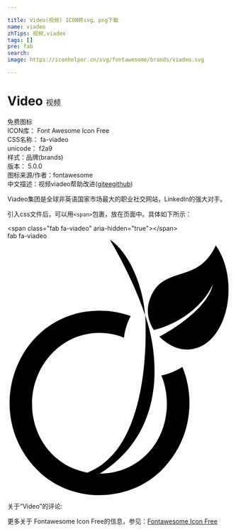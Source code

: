```yaml
---

title: Video(视频) ICON转svg、png下载
name: viadeo
zhTips: 视频,viadeo
tags: []
pre: fab
search: 
image: https://iconhelper.cn/svg/fontawesome/brands/viadeo.svg

---
```


# Video  <small style="font-size: 60%;font-weight: 100">视频</small>


<div class="detail-page">
<p>
<span><span class="badge-success badge">免费图标</span> </span>
<br/>
<span>
ICON库：
<span class="badge-secondary badge">Font Awesome Icon Free</span> 
</span>
<br/>
<span>
CSS名称：
<span class="badge-secondary badge">fa-viadeo</span> 
</span>
<br/>
<span>
unicode：
<span class="badge-secondary badge">f2a9</span> 
<copy-btn content='f2a9' btn-title=""></copy-btn>
<copy-btn :content='String.fromCodePoint(parseInt("f2a9", 16))' btn-title="复制U"></copy-btn>
</span><br/><span>样式：<span class="badge-light badge">品牌(brands)</span></span>
<br/>
<span>
版本：
<span class="badge-secondary badge">5.0.0</span> 
</span>
<br/>
<span>图标来源/作者：<span class="badge-light badge">fontawesome</span></span> 
<br/>
<span class="zh-detail">中文描述：<span class="badge-primary badge">视频</span><span class="badge-primary badge">viadeo</span><span class="help-link"><span>帮助改进</span>(<a href="https://gitee.com/liuwave/icon-helper/edit/master/json/fontawesome/brands/viadeo.json" target="_blank" rel="noopener noreferrer">gitee</a><a href="https://github.com/liuwave/icon-helper/edit/master/json/fontawesome/brands/viadeo.json" target="_blank" rel="noopener noreferrer">github</a></span>)</span><br/>
</p>
</div><div class="description description alert alert-light">Viadeo集团是全球非英语国家市场最大的职业社交网站，LinkedIn的强大对手。</div>
<div class="alert alert-dark">
  <i class="fab fa-viadeo fa-xs"></i>
  <i class="fab fa-viadeo fa-sm"></i>
  <i class="fab fa-viadeo fa-lg"></i>
  <i class="fab fa-viadeo fa-2x"></i>
  <i class="fab fa-viadeo fa-3x"></i>
  <i class="fab fa-viadeo fa-5x"></i>
  <i class="fab fa-viadeo fa-7x"></i>
</div>
<div>
  <p>引入css文件后，可以用<code>&lt;span&gt;</code>包裹，放在页面中。具体如下所示：    
  </p>
  <div class="alert alert-primary" style="font-size: 14px">
    &lt;span class="fab fa-viadeo" aria-hidden="true"&gt;&lt;/span&gt;
    <copy-btn content='<span class="fab fa-viadeo" aria-hidden="true"></span>'></copy-btn>
  </div>
  <div class="alert alert-secondary">
    <i class="fab fa-viadeo"
    style="font-size: 24px"
    aria-hidden="true"></i> fab fa-viadeo
    <copy-btn content="fab fa-viadeo" btn-title="复制图标名称"></copy-btn>
  </div>
</div>
<div id="svg" class="svg-wrap">
<svg xmlns="http://www.w3.org/2000/svg" viewBox="0 0 448 512"><path d="M276.2 150.5v.7C258.3 98.6 233.6 47.8 205.4 0c43.3 29.2 67 100 70.8 150.5zm32.7 121.7c7.6 18.2 11 37.5 11 57 0 77.7-57.8 141-137.8 139.4l3.8-.3c74.2-46.7 109.3-118.6 109.3-205.1 0-38.1-6.5-75.9-18.9-112 1 11.7 1 23.7 1 35.4 0 91.8-18.1 241.6-116.6 280C95 455.2 49.4 398 49.4 329.2c0-75.6 57.4-142.3 135.4-142.3 16.8 0 33.7 3.1 49.1 9.6 1.7-15.1 6.5-29.9 13.4-43.3-19.9-7.2-41.2-10.7-62.5-10.7-161.5 0-238.7 195.9-129.9 313.7 67.9 74.6 192 73.9 259.8 0 56.6-61.3 60.9-142.4 36.4-201-12.7 8-27.1 13.9-42.2 17zM418.1 11.7c-31 66.5-81.3 47.2-115.8 80.1-12.4 12-20.6 34-20.6 50.5 0 14.1 4.5 27.1 12 38.8 47.4-11 98.3-46 118.2-90.7-.7 5.5-4.8 14.4-7.2 19.2-20.3 35.7-64.6 65.6-99.7 84.9 14.8 14.4 33.7 25.8 55 25.8 79 0 110.1-134.6 58.1-208.6z"/></svg>
</div>
<detail full-name='fa-viadeo'></detail>
<div>
<p>关于“Video”的评论:</p>
</div>
<Vssue title="关于“Video”的评论" ></Vssue>    
<div><p>更多关于  Fontawesome Icon Free的信息，参见：<a target="_blank" href="https://iconhelper.cn/fontawesome.html">Fontawesome Icon Free</a>
</p></div>
